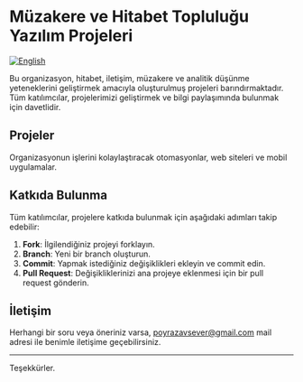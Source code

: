 # Müzakere ve Hitabet Topluluğu Yazılım Projeleri

[![English](https://img.shields.io/badge/English-Click_here-blue.svg)](https://github.com/OstimTech-Munazara-Hitabet/.github/blob/main/profile/README-EN.md) <!-- Buraya İngilizce versiyonun bağlantısını ekle -->

Bu organizasyon, hitabet, iletişim, müzakere ve analitik düşünme yeteneklerini geliştirmek amacıyla oluşturulmuş projeleri barındırmaktadır. Tüm katılımcılar, projelerimizi geliştirmek ve bilgi paylaşımında bulunmak için davetlidir.

## Projeler
Organizasyonun işlerini kolaylaştıracak otomasyonlar, web siteleri ve mobil uygulamalar.

## Katkıda Bulunma

Tüm katılımcılar, projelere katkıda bulunmak için aşağıdaki adımları takip edebilir:

1. **Fork**: İlgilendiğiniz projeyi forklayın.
2. **Branch**: Yeni bir branch oluşturun.
3. **Commit**: Yapmak istediğiniz değişiklikleri ekleyin ve commit edin.
4. **Pull Request**: Değişikliklerinizi ana projeye eklenmesi için bir pull request gönderin.

## İletişim

Herhangi bir soru veya öneriniz varsa, poyrazavsever@gmail.com mail adresi ile benimle iletişime geçebilirsiniz.

---

Teşekkürler.
